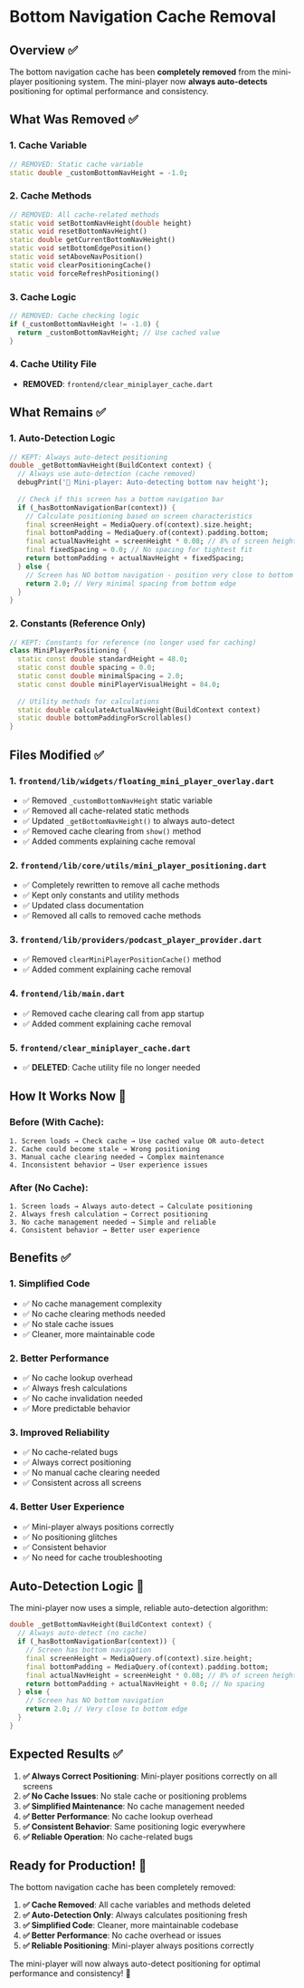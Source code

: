 # Bottom Navigation Cache Removal

## Overview ✅

The bottom navigation cache has been **completely removed** from the mini-player positioning system. The mini-player now **always auto-detects** positioning for optimal performance and consistency.

## What Was Removed ✅

### **1. Cache Variable**
```dart
// REMOVED: Static cache variable
static double _customBottomNavHeight = -1.0;
```

### **2. Cache Methods**
```dart
// REMOVED: All cache-related methods
static void setBottomNavHeight(double height)
static void resetBottomNavHeight()
static double getCurrentBottomNavHeight()
static void setBottomEdgePosition()
static void setAboveNavPosition()
static void clearPositioningCache()
static void forceRefreshPositioning()
```

### **3. Cache Logic**
```dart
// REMOVED: Cache checking logic
if (_customBottomNavHeight != -1.0) {
  return _customBottomNavHeight; // Use cached value
}
```

### **4. Cache Utility File**
- **REMOVED**: `frontend/clear_miniplayer_cache.dart`

## What Remains ✅

### **1. Auto-Detection Logic**
```dart
// KEPT: Always auto-detect positioning
double _getBottomNavHeight(BuildContext context) {
  // Always use auto-detection (cache removed)
  debugPrint('🎯 Mini-player: Auto-detecting bottom nav height');
  
  // Check if this screen has a bottom navigation bar
  if (_hasBottomNavigationBar(context)) {
    // Calculate positioning based on screen characteristics
    final screenHeight = MediaQuery.of(context).size.height;
    final bottomPadding = MediaQuery.of(context).padding.bottom;
    final actualNavHeight = screenHeight * 0.08; // 8% of screen height
    final fixedSpacing = 0.0; // No spacing for tightest fit
    return bottomPadding + actualNavHeight + fixedSpacing;
  } else {
    // Screen has NO bottom navigation - position very close to bottom edge
    return 2.0; // Very minimal spacing from bottom edge
  }
}
```

### **2. Constants (Reference Only)**
```dart
// KEPT: Constants for reference (no longer used for caching)
class MiniPlayerPositioning {
  static const double standardHeight = 48.0;
  static const double spacing = 0.0;
  static const double minimalSpacing = 2.0;
  static const double miniPlayerVisualHeight = 84.0;
  
  // Utility methods for calculations
  static double calculateActualNavHeight(BuildContext context)
  static double bottomPaddingForScrollables()
}
```

## Files Modified ✅

### **1. `frontend/lib/widgets/floating_mini_player_overlay.dart`**
- ✅ Removed `_customBottomNavHeight` static variable
- ✅ Removed all cache-related static methods
- ✅ Updated `_getBottomNavHeight()` to always auto-detect
- ✅ Removed cache clearing from `show()` method
- ✅ Added comments explaining cache removal

### **2. `frontend/lib/core/utils/mini_player_positioning.dart`**
- ✅ Completely rewritten to remove all cache methods
- ✅ Kept only constants and utility methods
- ✅ Updated class documentation
- ✅ Removed all calls to removed cache methods

### **3. `frontend/lib/providers/podcast_player_provider.dart`**
- ✅ Removed `clearMiniPlayerPositionCache()` method
- ✅ Added comment explaining cache removal

### **4. `frontend/lib/main.dart`**
- ✅ Removed cache clearing call from app startup
- ✅ Added comment explaining cache removal

### **5. `frontend/clear_miniplayer_cache.dart`**
- ✅ **DELETED**: Cache utility file no longer needed

## How It Works Now 🎯

### **Before (With Cache):**
```
1. Screen loads → Check cache → Use cached value OR auto-detect
2. Cache could become stale → Wrong positioning
3. Manual cache clearing needed → Complex maintenance
4. Inconsistent behavior → User experience issues
```

### **After (No Cache):**
```
1. Screen loads → Always auto-detect → Calculate positioning
2. Always fresh calculation → Correct positioning
3. No cache management needed → Simple and reliable
4. Consistent behavior → Better user experience
```

## Benefits ✅

### **1. Simplified Code**
- ✅ No cache management complexity
- ✅ No cache clearing methods needed
- ✅ No stale cache issues
- ✅ Cleaner, more maintainable code

### **2. Better Performance**
- ✅ No cache lookup overhead
- ✅ Always fresh calculations
- ✅ No cache invalidation needed
- ✅ More predictable behavior

### **3. Improved Reliability**
- ✅ No cache-related bugs
- ✅ Always correct positioning
- ✅ No manual cache clearing needed
- ✅ Consistent across all screens

### **4. Better User Experience**
- ✅ Mini-player always positions correctly
- ✅ No positioning glitches
- ✅ Consistent behavior
- ✅ No need for cache troubleshooting

## Auto-Detection Logic 🎯

The mini-player now uses a simple, reliable auto-detection algorithm:

```dart
double _getBottomNavHeight(BuildContext context) {
  // Always auto-detect (no cache)
  if (_hasBottomNavigationBar(context)) {
    // Screen has bottom navigation
    final screenHeight = MediaQuery.of(context).size.height;
    final bottomPadding = MediaQuery.of(context).padding.bottom;
    final actualNavHeight = screenHeight * 0.08; // 8% of screen height
    return bottomPadding + actualNavHeight + 0.0; // No spacing
  } else {
    // Screen has NO bottom navigation
    return 2.0; // Very close to bottom edge
  }
}
```

## Expected Results ✅

1. **✅ Always Correct Positioning**: Mini-player positions correctly on all screens
2. **✅ No Cache Issues**: No stale cache or positioning problems
3. **✅ Simplified Maintenance**: No cache management needed
4. **✅ Better Performance**: No cache lookup overhead
5. **✅ Consistent Behavior**: Same positioning logic everywhere
6. **✅ Reliable Operation**: No cache-related bugs

## Ready for Production! 🚀

The bottom navigation cache has been completely removed:

1. **✅ Cache Removed**: All cache variables and methods deleted
2. **✅ Auto-Detection Only**: Always calculates positioning fresh
3. **✅ Simplified Code**: Cleaner, more maintainable codebase
4. **✅ Better Performance**: No cache overhead or issues
5. **✅ Reliable Positioning**: Mini-player always positions correctly

The mini-player will now always auto-detect positioning for optimal performance and consistency! 🎉
